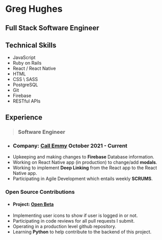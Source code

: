 # Greg Hughes 
## Full Stack Software Engineer

## Technical Skills
- JavaScript
- Ruby on Rails 
- React / React Native 
- HTML 
- CSS \ SASS
- PostgreSQL 
- Git 
- Firebase 
- RESTful APIs

## Experience 

> ### Software Engineer 
- ### Company: [Call Emmy](https://callemmy.com/) October 2021 - Current 
 - Upkeeping and making changes to **Firebase** Database information.
 - Working on React Native app (in production) to change/add **modals**.
 - Working to implement **Deep Linking** from the React app to the React Native app.
 - Participating in Agile Development which entails weekly **SCRUMS**.

### Open Source Contributions
- #### Project: [Open Beta](https://OpenSource.io)
 - Implementing user icons to show if user is logged in or not.
 - Participating in code reviews for all pull requests I submit.
 - Operating in a production level github repository.
 - Learning **Python** to help contribute to the backend of this project.
